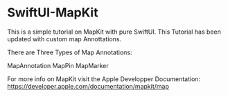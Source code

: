 # SwiftUI-MapKit

This is a simple tutorial on MapKit with pure SwiftUI.
This Tutorial has been updated with custom map Annottations.

There are Three Types of Map Annotations:

MapAnnotation
MapPin
MapMarker

For more info on MapKit visit the Apple Developper Documentation: https://developer.apple.com/documentation/mapkit/map
